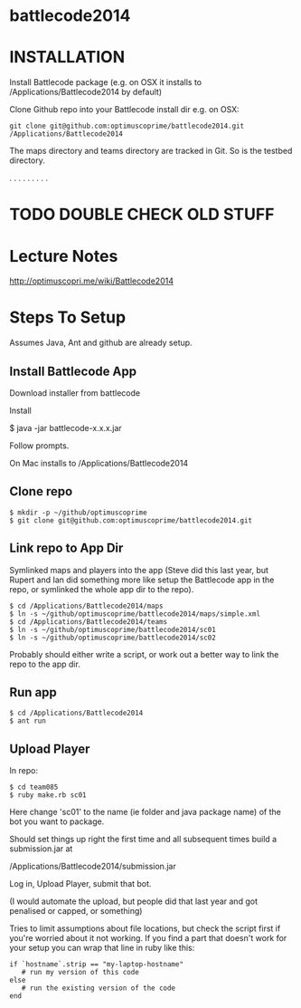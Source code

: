 battlecode2014
==============

INSTALLATION
============

Install Battlecode package (e.g. on OSX it installs to /Applications/Battlecode2014 by default)

Clone Github repo into your Battlecode install dir e.g. on OSX:

```
git clone git@github.com:optimuscoprime/battlecode2014.git /Applications/Battlecode2014
```

The maps directory and teams directory are tracked in Git. So is the testbed directory.

.
.
.
.
.
.
.
.
.

TODO DOUBLE CHECK OLD STUFF
=========

Lecture Notes
=============

http://optimuscopri.me/wiki/Battlecode2014


Steps To Setup
==============

Assumes Java, Ant and github are already setup.

## Install Battlecode App

Download installer from battlecode

Install

$ java -jar battlecode-x.x.x.jar

Follow prompts.

On Mac installs to /Applications/Battlecode2014

## Clone repo

```
$ mkdir -p ~/github/optimuscoprime
$ git clone git@github.com:optimuscoprime/battlecode2014.git
```

## Link repo to App Dir

Symlinked maps and players into the app
(Steve did this last year, but Rupert and Ian did something more like setup
the Battlecode app in the repo, or symlinked the whole app dir to the repo).

```
$ cd /Applications/Battlecode2014/maps
$ ln -s ~/github/optimuscoprime/battlecode2014/maps/simple.xml
$ cd /Applications/Battlecode2014/teams
$ ln -s ~/github/optimuscoprime/battlecode2014/sc01
$ ln -s ~/github/optimuscoprime/battlecode2014/sc02
```

Probably should either write a script, or work out a better way to link
the repo to the app dir.

## Run app

```
$ cd /Applications/Battlecode2014
$ ant run
```

## Upload Player

In repo:

```
$ cd team085
$ ruby make.rb sc01
```

Here change 'sc01' to the name (ie folder and java package name) of the bot you want to package.

Should set things up right the first time and all subsequent times build a submission.jar at

/Applications/Battlecode2014/submission.jar

Log in, Upload Player, submit that bot.

(I would automate the upload, but people did that last year and got penalised or capped, or something)

Tries to limit assumptions about file locations, but check the script first if you're worried about it not working.
If you find a part that doesn't work for your setup you can wrap that line in ruby like this:

```
if `hostname`.strip == "my-laptop-hostname"
   # run my version of this code
else
   # run the existing version of the code
end
```



